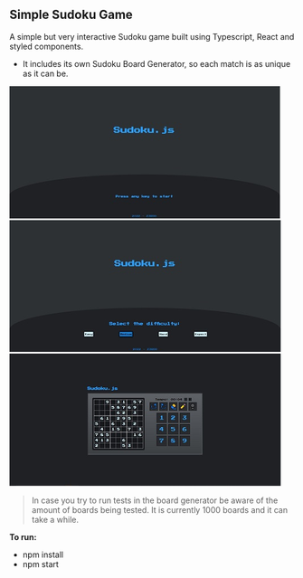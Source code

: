 ## Simple Sudoku Game

A simple but very interactive Sudoku game built using Typescript, React and styled components.
 - It includes its own Sudoku Board Generator, so each match is as unique as it can be.

![Start screen](https://raw.githubusercontent.com/Z3ROO/sudoku/master/_/startScreen.jpg)
![Difficulty screen](https://raw.githubusercontent.com/Z3ROO/sudoku/master/_/difficultyScreen.jpg)
![In Game screen](https://raw.githubusercontent.com/Z3ROO/sudoku/master/_/inGameScreen.jpg)

> In case you try to run tests in the board generator be aware of the amount of boards being tested. It is currently 1000 boards and it can take a while.

**To run:**
- npm install
- npm start
